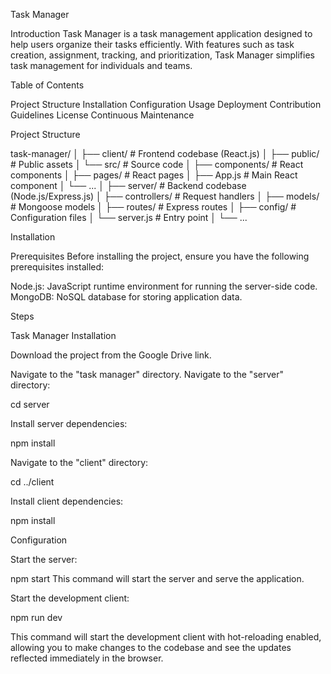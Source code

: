 Task Manager

Introduction
Task Manager is a task management application designed to help users organize their tasks efficiently. With features such as task creation, assignment, tracking, and prioritization, Task Manager simplifies task management for individuals and teams.

Table of Contents

Project Structure
Installation
Configuration
Usage
Deployment
Contribution Guidelines
License
Continuous Maintenance


Project Structure

task-manager/
│
├── client/                  # Frontend codebase (React.js)
│   ├── public/              # Public assets
│   └── src/                 # Source code
│       ├── components/      # React components
│       ├── pages/           # React pages
│       ├── App.js           # Main React component
│       └── ...
│
├── server/                  # Backend codebase (Node.js/Express.js)
│   ├── controllers/         # Request handlers
│   ├── models/              # Mongoose models
│   ├── routes/              # Express routes
│   ├── config/              # Configuration files
│   └── server.js            # Entry point
│
└── ...

Installation

Prerequisites
Before installing the project, ensure you have the following prerequisites installed:

Node.js: JavaScript runtime environment for running the server-side code.
MongoDB: NoSQL database for storing application data.

Steps

Task Manager Installation

Download the project from the Google Drive link.

Navigate to the "task manager" directory.
Navigate to the "server" directory:

cd server

Install server dependencies:

npm install

Navigate to the "client" directory:

cd ../client

Install client dependencies:

npm install

Configuration

Start the server:

npm start
This command will start the server and serve the application.

Start the development client:

npm run dev

This command will start the development client with hot-reloading enabled, allowing you to make changes to the codebase and see the updates reflected immediately in the browser.
